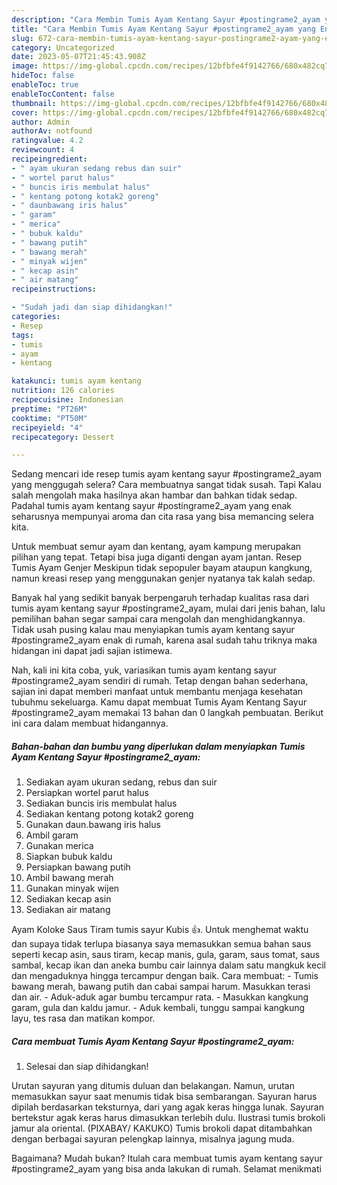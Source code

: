 ```yaml
---
description: "Cara Membin Tumis Ayam Kentang Sayur #postingrame2_ayam yang Enak Banget"
title: "Cara Membin Tumis Ayam Kentang Sayur #postingrame2_ayam yang Enak Banget"
slug: 672-cara-membin-tumis-ayam-kentang-sayur-postingrame2-ayam-yang-enak-banget
category: Uncategorized
date: 2023-05-07T21:45:43.908Z
image: https://img-global.cpcdn.com/recipes/12bfbfe4f9142766/680x482cq70/tumis-ayam-kentang-sayur-postingrame2_ayam-foto-resep-utama.jpg
hideToc: false
enableToc: true
enableTocContent: false
thumbnail: https://img-global.cpcdn.com/recipes/12bfbfe4f9142766/680x482cq70/tumis-ayam-kentang-sayur-postingrame2_ayam-foto-resep-utama.jpg
cover: https://img-global.cpcdn.com/recipes/12bfbfe4f9142766/680x482cq70/tumis-ayam-kentang-sayur-postingrame2_ayam-foto-resep-utama.jpg
author: Admin
authorAv: notfound
ratingvalue: 4.2
reviewcount: 4
recipeingredient:
- " ayam ukuran sedang rebus dan suir"
- " wortel parut halus"
- " buncis iris membulat halus"
- " kentang potong kotak2 goreng"
- " daunbawang iris halus"
- " garam"
- " merica"
- " bubuk kaldu"
- " bawang putih"
- " bawang merah"
- " minyak wijen"
- " kecap asin"
- " air matang"
recipeinstructions:

- "Sudah jadi dan siap dihidangkan!"
categories:
- Resep
tags:
- tumis
- ayam
- kentang

katakunci: tumis ayam kentang 
nutrition: 126 calories
recipecuisine: Indonesian
preptime: "PT26M"
cooktime: "PT50M"
recipeyield: "4"
recipecategory: Dessert

---
```



Sedang mencari ide resep tumis ayam kentang sayur #postingrame2_ayam yang menggugah selera? Cara membuatnya sangat tidak susah. Tapi Kalau salah mengolah maka hasilnya akan hambar dan bahkan tidak sedap. Padahal tumis ayam kentang sayur #postingrame2_ayam yang enak seharusnya mempunyai aroma dan cita rasa yang bisa memancing selera kita.


Untuk membuat semur ayam dan kentang, ayam kampung merupakan pilihan yang tepat. Tetapi bisa juga diganti dengan ayam jantan. Resep Tumis Ayam Genjer Meskipun tidak sepopuler bayam ataupun kangkung, namun kreasi resep yang menggunakan genjer nyatanya tak kalah sedap.

Banyak hal yang sedikit banyak berpengaruh terhadap kualitas rasa dari tumis ayam kentang sayur #postingrame2_ayam, mulai dari jenis bahan, lalu pemilihan bahan segar sampai cara mengolah dan menghidangkannya. Tidak usah pusing kalau mau menyiapkan tumis ayam kentang sayur #postingrame2_ayam enak di rumah, karena asal sudah tahu triknya maka hidangan ini dapat jadi sajian istimewa.


Nah, kali ini kita coba, yuk, variasikan tumis ayam kentang sayur #postingrame2_ayam sendiri di rumah. Tetap dengan bahan sederhana, sajian ini dapat memberi manfaat untuk membantu menjaga kesehatan tubuhmu sekeluarga. Kamu dapat membuat Tumis Ayam Kentang Sayur #postingrame2_ayam memakai 13 bahan dan 0 langkah pembuatan. Berikut ini cara dalam membuat hidangannya.

<!--inarticleads1-->

##### Bahan-bahan dan bumbu yang diperlukan dalam menyiapkan Tumis Ayam Kentang Sayur #postingrame2_ayam:

1. Sediakan  ayam ukuran sedang, rebus dan suir
1. Persiapkan  wortel parut halus
1. Sediakan  buncis iris membulat halus
1. Sediakan  kentang potong kotak2 goreng
1. Gunakan  daun.bawang iris halus
1. Ambil  garam
1. Gunakan  merica
1. Siapkan  bubuk kaldu
1. Persiapkan  bawang putih
1. Ambil  bawang merah
1. Gunakan  minyak wijen
1. Sediakan  kecap asin
1. Sediakan  air matang


Ayam Koloke Saus Tiram tumis sayur Kubis 👍. Untuk menghemat waktu dan supaya tidak terlupa biasanya saya memasukkan semua bahan saus seperti kecap asin, saus tiram, kecap manis, gula, garam, saus tomat, saus sambal, kecap ikan dan aneka bumbu cair lainnya dalam satu mangkuk kecil dan mengaduknya hingga tercampur dengan baik. Cara membuat: - Tumis bawang merah, bawang putih dan cabai sampai harum. Masukkan terasi dan air. - Aduk-aduk agar bumbu tercampur rata. - Masukkan kangkung garam, gula dan kaldu jamur. - Aduk kembali, tunggu sampai kangkung layu, tes rasa dan matikan kompor. 

<!--inarticleads2-->

##### Cara membuat Tumis Ayam Kentang Sayur #postingrame2_ayam:


1. Selesai dan siap dihidangkan!

Urutan sayuran yang ditumis duluan dan belakangan. Namun, urutan memasukkan sayur saat menumis tidak bisa sembarangan. Sayuran harus dipilah berdasarkan teksturnya, dari yang agak keras hingga lunak. Sayuran bertekstur agak keras harus dimasukkan terlebih dulu. Ilustrasi tumis brokoli jamur ala oriental. (PIXABAY/ KAKUKO) Tumis brokoli dapat ditambahkan dengan berbagai sayuran pelengkap lainnya, misalnya jagung muda. 

Bagaimana? Mudah bukan? Itulah cara membuat tumis ayam kentang sayur #postingrame2_ayam yang bisa anda lakukan di rumah. Selamat menikmati
